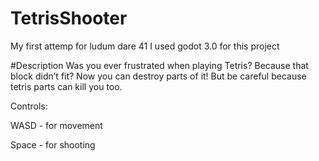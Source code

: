 # TetrisShooter
My first attemp for ludum dare 41 
I used godot 3.0 for this project 

#Description 
Was you ever frustrated when playing Tetris?
Because that block didn’t fit?
Now you can destroy parts of it!
But be careful because tetris parts can kill you too. 

Controls:

WASD - for movement

Space - for shooting
